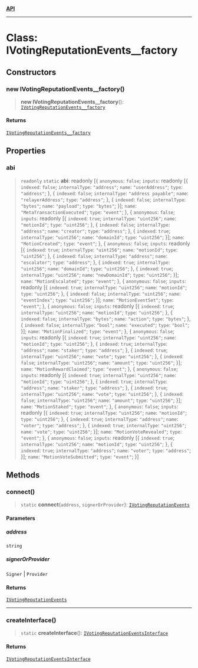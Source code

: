 [**API**](../README.md)

***

# Class: IVotingReputationEvents\_\_factory

## Constructors

### new IVotingReputationEvents\_\_factory()

> **new IVotingReputationEvents\_\_factory**(): [`IVotingReputationEvents__factory`](IVotingReputationEvents__factory.md)

#### Returns

[`IVotingReputationEvents__factory`](IVotingReputationEvents__factory.md)

## Properties

### abi

> `readonly` `static` **abi**: readonly \[\{ `anonymous`: `false`; `inputs`: readonly \[\{ `indexed`: `false`; `internalType`: `"address"`; `name`: `"userAddress"`; `type`: `"address"`; \}, \{ `indexed`: `false`; `internalType`: `"address payable"`; `name`: `"relayerAddress"`; `type`: `"address"`; \}, \{ `indexed`: `false`; `internalType`: `"bytes"`; `name`: `"payload"`; `type`: `"bytes"`; \}\]; `name`: `"MetaTransactionExecuted"`; `type`: `"event"`; \}, \{ `anonymous`: `false`; `inputs`: readonly \[\{ `indexed`: `true`; `internalType`: `"uint256"`; `name`: `"motionId"`; `type`: `"uint256"`; \}, \{ `indexed`: `false`; `internalType`: `"address"`; `name`: `"creator"`; `type`: `"address"`; \}, \{ `indexed`: `true`; `internalType`: `"uint256"`; `name`: `"domainId"`; `type`: `"uint256"`; \}\]; `name`: `"MotionCreated"`; `type`: `"event"`; \}, \{ `anonymous`: `false`; `inputs`: readonly \[\{ `indexed`: `true`; `internalType`: `"uint256"`; `name`: `"motionId"`; `type`: `"uint256"`; \}, \{ `indexed`: `false`; `internalType`: `"address"`; `name`: `"escalator"`; `type`: `"address"`; \}, \{ `indexed`: `true`; `internalType`: `"uint256"`; `name`: `"domainId"`; `type`: `"uint256"`; \}, \{ `indexed`: `true`; `internalType`: `"uint256"`; `name`: `"newDomainId"`; `type`: `"uint256"`; \}\]; `name`: `"MotionEscalated"`; `type`: `"event"`; \}, \{ `anonymous`: `false`; `inputs`: readonly \[\{ `indexed`: `true`; `internalType`: `"uint256"`; `name`: `"motionId"`; `type`: `"uint256"`; \}, \{ `indexed`: `false`; `internalType`: `"uint256"`; `name`: `"eventIndex"`; `type`: `"uint256"`; \}\]; `name`: `"MotionEventSet"`; `type`: `"event"`; \}, \{ `anonymous`: `false`; `inputs`: readonly \[\{ `indexed`: `true`; `internalType`: `"uint256"`; `name`: `"motionId"`; `type`: `"uint256"`; \}, \{ `indexed`: `false`; `internalType`: `"bytes"`; `name`: `"action"`; `type`: `"bytes"`; \}, \{ `indexed`: `false`; `internalType`: `"bool"`; `name`: `"executed"`; `type`: `"bool"`; \}\]; `name`: `"MotionFinalized"`; `type`: `"event"`; \}, \{ `anonymous`: `false`; `inputs`: readonly \[\{ `indexed`: `true`; `internalType`: `"uint256"`; `name`: `"motionId"`; `type`: `"uint256"`; \}, \{ `indexed`: `true`; `internalType`: `"address"`; `name`: `"staker"`; `type`: `"address"`; \}, \{ `indexed`: `true`; `internalType`: `"uint256"`; `name`: `"vote"`; `type`: `"uint256"`; \}, \{ `indexed`: `false`; `internalType`: `"uint256"`; `name`: `"amount"`; `type`: `"uint256"`; \}\]; `name`: `"MotionRewardClaimed"`; `type`: `"event"`; \}, \{ `anonymous`: `false`; `inputs`: readonly \[\{ `indexed`: `true`; `internalType`: `"uint256"`; `name`: `"motionId"`; `type`: `"uint256"`; \}, \{ `indexed`: `true`; `internalType`: `"address"`; `name`: `"staker"`; `type`: `"address"`; \}, \{ `indexed`: `true`; `internalType`: `"uint256"`; `name`: `"vote"`; `type`: `"uint256"`; \}, \{ `indexed`: `false`; `internalType`: `"uint256"`; `name`: `"amount"`; `type`: `"uint256"`; \}\]; `name`: `"MotionStaked"`; `type`: `"event"`; \}, \{ `anonymous`: `false`; `inputs`: readonly \[\{ `indexed`: `true`; `internalType`: `"uint256"`; `name`: `"motionId"`; `type`: `"uint256"`; \}, \{ `indexed`: `true`; `internalType`: `"address"`; `name`: `"voter"`; `type`: `"address"`; \}, \{ `indexed`: `true`; `internalType`: `"uint256"`; `name`: `"vote"`; `type`: `"uint256"`; \}\]; `name`: `"MotionVoteRevealed"`; `type`: `"event"`; \}, \{ `anonymous`: `false`; `inputs`: readonly \[\{ `indexed`: `true`; `internalType`: `"uint256"`; `name`: `"motionId"`; `type`: `"uint256"`; \}, \{ `indexed`: `true`; `internalType`: `"address"`; `name`: `"voter"`; `type`: `"address"`; \}\]; `name`: `"MotionVoteSubmitted"`; `type`: `"event"`; \}\]

## Methods

### connect()

> `static` **connect**(`address`, `signerOrProvider`): [`IVotingReputationEvents`](../namespaces/VotingReputationEvents/interfaces/IVotingReputationEvents.md)

#### Parameters

##### address

`string`

##### signerOrProvider

`Signer` | `Provider`

#### Returns

[`IVotingReputationEvents`](../namespaces/VotingReputationEvents/interfaces/IVotingReputationEvents.md)

***

### createInterface()

> `static` **createInterface**(): [`IVotingReputationEventsInterface`](../namespaces/VotingReputationEvents/interfaces/IVotingReputationEventsInterface.md)

#### Returns

[`IVotingReputationEventsInterface`](../namespaces/VotingReputationEvents/interfaces/IVotingReputationEventsInterface.md)
